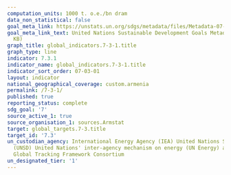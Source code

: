 ```yaml
---
computation_units: 1000 t. o.e./bn dram
data_non_statistical: false
goal_meta_link: https://unstats.un.org/sdgs/metadata/files/Metadata-07-03-01.pdf
goal_meta_link_text: United Nations Sustainable Development Goals Metadata (PDF 192
  KB)
graph_title: global_indicators.7-3-1.title
graph_type: line
indicator: 7.3.1
indicator_name: global_indicators.7-3-1.title
indicator_sort_order: 07-03-01
layout: indicator
national_geographical_coverage: custom.armenia
permalink: /7-3-1/
published: true
reporting_status: complete
sdg_goal: '7'
source_active_1: true
source_organisation_1: sources.Armstat
target: global_targets.7-3.title
target_id: '7.3'
un_custodian_agency: International Energy Agency (IEA) United Nations Statistics Division
  (UNSD) United Nations' inter-agency mechanism on energy (UN Energy) and the SE4ALL
  Global Tracking Framework Consortium
un_designated_tier: '1'
---
```

